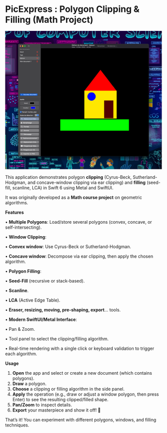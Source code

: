 # **PicExpress : Polygon Clipping & Filling (Math Project)**

![Image.png](./readme-screenshot.png)

This application demonstrates polygon **clipping** (Cyrus-Beck, Sutherland-Hodgman, and concave-window clipping via ear clipping) and **filling** (seed-fill, scanline, LCA) in Swift 6 using Metal and SwiftUI.

It was originally developed as a **Math course project** on geometric algorithms.

**Features**

• **Multiple Polygons**: Load/store several polygons (convex, concave, or self-intersecting).

• **Window Clipping**:

• **Convex window**: Use Cyrus-Beck or Sutherland-Hodgman.

• **Concave window**: Decompose via ear clipping, then apply the chosen algorithm.

• **Polygon Filling**:

• **Seed-Fill** (recursive or stack-based).

• **Scanline**.

• **LCA** (Active Edge Table).

• **Eraser, resizing, moving, pre-shaping, export**... tools.

• **Modern SwiftUI/Metal Interface**:

• Pan & Zoom.

• Tool panel to select the clipping/filling algorithm.

• Real-time rendering with a single click or keyboard validation to trigger each algorithm.

**Usage**

1. **Open** the app and select or create a new document (which contains polygons).
2. **Draw** a polygon.
3. **Choose** a clipping or filling algorithm in the side panel.
4. **Apply** the operation (e.g., draw or adjust a window polygon, then press Enter) to see the resulting clipped/filled shape.
5. **Pan/Zoom** to inspect details.
6. **Export** your masterpiece and show it off! 🚀

That’s it! You can experiment with different polygons, windows, and filling techniques.

